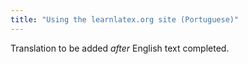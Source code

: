 ```yaml
---
title: "Using the learnlatex.org site (Portuguese)"
---
```

Translation to be added _after_ English text completed.
